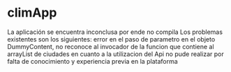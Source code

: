 # climApp
La aplicación se encuentra inconclusa por ende no compila
Los problemas existentes son los siguientes: error en el paso de parametro en el objeto DummyContent, no reconoce al invocador de la funcion que contiene al arrayList de ciudades
en cuanto a la utilizacion del Api no pude realizar por falta de conocimiento y experiencia previa en la plataforma 


